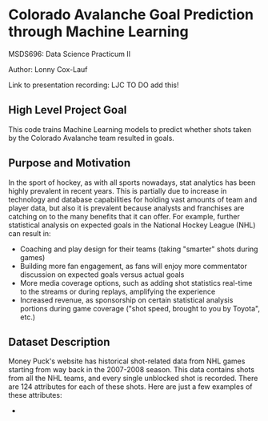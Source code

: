 # **Colorado Avalanche Goal Prediction through Machine Learning**

MSDS696: Data Science Practicum II

Author: Lonny Cox-Lauf

Link to presentation recording: LJC TO DO add this!

## High Level Project Goal

This code trains Machine Learning models to predict whether shots taken by the Colorado Avalanche team resulted in goals.

## Purpose and Motivation

In the sport of hockey, as with all sports nowadays, stat analytics has been highly prevalent in recent years. This is partially due to increase in technology and database capabilities for holding vast amounts of team and player data, but also it is prevalent because analysts and franchises are catching on to the many benefits that it can offer. For example, further statistical analysis on expected goals in the National Hockey League (NHL) can result in:

* Coaching and play design for their teams (taking "smarter" shots during games)
* Building more fan engagement, as fans will enjoy more commentator discussion on expected goals versus actual goals
* More media coverage options, such as adding shot statistics real-time to the streams or during replays, amplifying the experience
* Increased revenue, as sponsorship on certain statistical analysis portions during game coverage ("shot speed, brought to you by Toyota", etc.)

## Dataset Description

Money Puck's website has historical shot-related data from NHL games starting from way back in the 2007-2008 season. This data contains shots from all the NHL teams, and every single unblocked shot is recorded. There are 124 attributes for each of these shots. Here are just a few examples of these attributes:

* 
